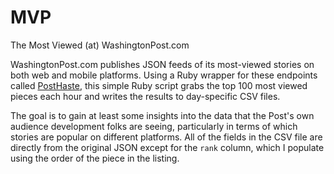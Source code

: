 # MVP
The Most Viewed (at) WashingtonPost.com

WashingtonPost.com publishes JSON feeds of its most-viewed stories on both web and mobile platforms. Using a Ruby wrapper for these endpoints called [PostHaste](https://github.com/dwillis/post_haste), this simple Ruby script grabs the top 100 most viewed pieces each hour and writes the results to day-specific CSV files.

The goal is to gain at least some insights into the data that the Post's own audience development folks are seeing, particularly in terms of which stories are popular on different platforms. All of the fields in the CSV file are directly from the original JSON except for the `rank` column, which I populate using the order of the piece in the listing.
